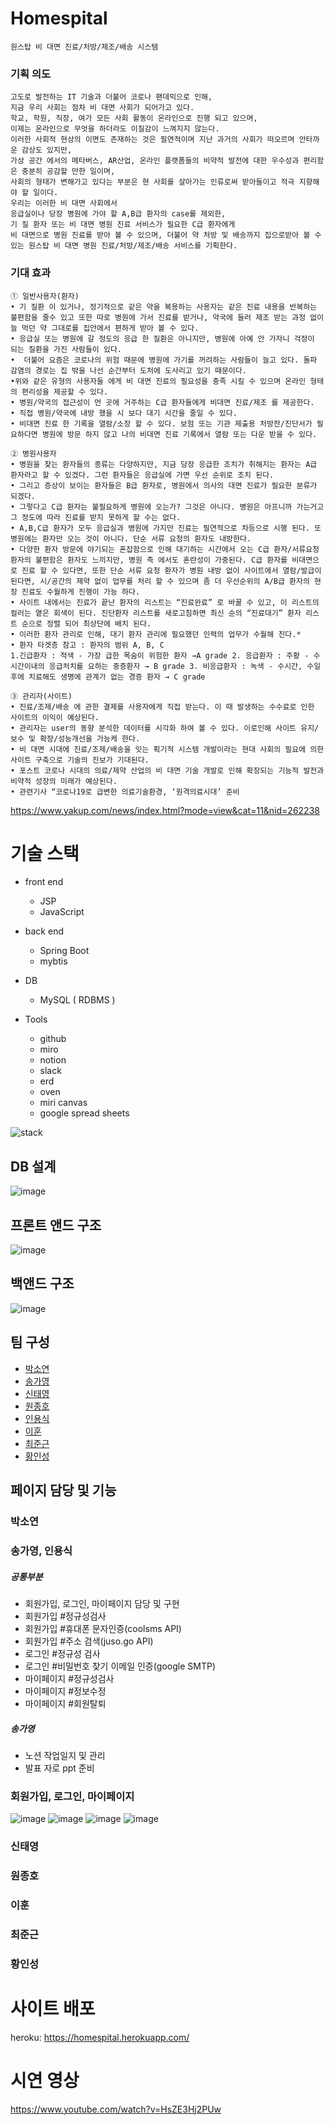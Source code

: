 # Homespital

```
원스탑 비 대면 진료/처방/제조/배송 시스템
```

### 기획 의도

```
고도로 발전하는 IT 기술과 더불어 코로나 팬데믹으로 인해,
지금 우리 사회는 점차 비 대면 사회가 되어가고 있다.
학교, 학원, 직장, 여가 모든 사회 활동이 온라인으로 진행 되고 있으며,
이제는 온라인으로 무엇을 하더라도 이질감이 느껴지지 않는다.
이러한 사회적 현상의 이면도 존재하는 것은 필연적이며 지난 과거의 사회가 떠오르며 안타까운 감상도 있지만,
가상 공간 에서의 메타버스, AR산업, 온라인 플랫폼들의 비약적 발전에 대한 우수성과 편리함은 충분히 공감할 만한 일이며,
사회의 형태가 변해가고 있다는 부분은 현 사회를 살아가는 인류로써 받아들이고 적극 지향해야 할 일이다.
우리는 이러한 비 대면 사회에서
응급실이나 당장 병원에 가야 할 A,B급 환자의 case를 제외한,
기 질 환자 또는 비 대면 병원 진료 서비스가 필요한 C급 환자에게
비 대면으로 병원 진료를 받아 볼 수 있으며, 더불어 약 처방 및 배송까지 집으로받아 볼 수 있는 원스탑 비 대면 병원 진료/처방/제조/배송 서비스를 기획한다.
```

### 기대 효과

```
① 일반사용자(환자)
• 기 질환 이 있거나, 정기적으로 같은 약을 복용하는 사용자는 같은 진료 내용을 반복하는 불편함을 줄수 있고 또한 따로 병원에 가서 진료를 받거나, 약국에 들러 제조 받는 과정 없이 늘 먹던 약 그대로를 집안에서 편하게 받아 볼 수 있다.
• 응급실 또는 병원에 갈 정도의 응급 한 질환은 아니지만, 병원에 아예 안 가자니 걱정이 되는 질환을 가진 사람들이 있다.
•  더불어 요즘은 코로나의 위험 때문에 병원에 가기를 꺼려하는 사람들이 늘고 있다. 돌파 감염의 경로는 집 밖을 나선 순간부터 도처에 도사리고 있기 때문이다.
•위와 같은 유형의 사용자들 에게 비 대면 진료의 필요성을 충족 시킬 수 있으며 온라인 형태의 편리성을 제공할 수 있다.
• 병원/약국의 접근성이 먼 곳에 거주하는 C급 환자들에게 비대면 진료/제조 를 제공한다.
• 직접 병원/약국에 내방 했을 시 보다 대기 시간을 줄일 수 있다.
• 비대면 진료 한 기록을 열람/소장 할 수 있다. 보험 또는 기관 제출용 처방전/진단서가 필요하다면 병원에 방문 하지 않고 나의 비대면 진료 기록에서 열람 또는 다운 받을 수 있다.
```
```
② 병원사용자
• 병원을 찾는 환자들의 종류는 다양하지만, 지금 당장 응급한 조치가 취해지는 환자는 A급 환자라고 할 수 있겠다. 그런 환자들은 응급실에 가면 우선 순위로 조치 된다.
• 그리고 증상이 보이는 환자들은 B급 환자로, 병원에서 의사의 대면 진료가 필요한 분류가 되겠다.
• 그렇다고 C급 환자는 불필요하게 병원에 오는가? 그것은 아니다. 병원은 아프니까 가는거고 그 정도에 따라 진료를 받지 못하게 할 수는 없다.
• A,B,C급 환자가 모두 응급실과 병원에 가지만 진료는 필연적으로 차등으로 시행 된다. 또 병원에는 환자만 오는 것이 아니다. 단순 서류 요청의 환자도 내방한다.
• 다양한 환자 방문에 야기되는 혼잡함으로 인해 대기하는 시간에서 오는 C급 환자/서류요청 환자의 불편함은 환자도 느끼지만, 병원 측 에서도 혼란성이 가중된다. C급 환자를 비대면으로 진료 할 수 있다면, 또한 단순 서류 요청 환자가 병원 내방 없이 사이트에서 열람/발급이 된다면, 시/공간의 제약 없이 업무를 처리 할 수 있으며 좀 더 우선순위의 A/B급 환자의 현장 진료도 수월하게 진행이 가능 하다.
• 사이트 내에서는 진료가 끝난 환자의 리스트는 “진료완료” 로 바꿀 수 있고, 이 리스트의 컬러는 옅은 회색이 된다. 진단환자 리스트를 새로고침하면 최신 순의 “진료대기” 환자 리스트 순으로 정렬 되어 최상단에 배치 된다.
• 이러한 환자 관리로 인해, 대기 환자 관리에 필요했던 인력의 업무가 수월해 진다.*
• 환자 타겟층 참고 : 환자의 범위 A, B, C
1.긴급환자 : 적색 - 가장 급한 목숨이 위험한 환자 →A grade 2. 응급환자 : 주황 - 수시간이내의 응급처치를 요하는 중증환자 → B grade 3. 비응급환자 : 녹색 - 수시간, 수일 후에 치료해도 생명에 관계가 없는 경증 환자 → C grade
```
```
③ 관리자(사이트)
• 진료/조제/배송 에 관한 결제를 사용자에게 직접 받는다. 이 때 발생하는 수수료로 인한 사이트의 이익이 예상된다.
• 관리자는 user의 동향 분석한 데이터를 시각화 하여 볼 수 있다. 이로인해 사이트 유지/보수 및 확장/성능개선을 가능케 한다.
• 비 대면 시대에 진료/조제/배송을 잇는 획기적 시스템 개발이라는 현대 사회의 필요에 의한 사이트 구축으로 기술의 진보가 기대된다.
• 포스트 코로나 시대의 의료/제약 산업의 비 대면 기술 개발로 인해 확장되는 기능적 발전과 비약적 성장의 미래가 예상된다.
• 관련기사 “코로나19로 급변한 의료기술환경, ‘원격의료시대’ 준비
```
https://www.yakup.com/news/index.html?mode=view&cat=11&nid=262238


# 기술 스택

- front end
    - JSP
    - JavaScript
- back end
    - Spring Boot
    - mybtis
- DB
    - MySQL ( RDBMS )

- Tools
    - github
    - miro
    - notion
    - slack
    - erd
    - oven
    - miri canvas
    - google spread sheets

![stack](https://user-images.githubusercontent.com/97017840/164164787-237451bd-929c-4311-b971-fadd49fb1c06.png)

## DB 설계

![image](https://user-images.githubusercontent.com/97017840/164165980-82f17a2d-bfc8-49ce-9a7b-63270745b7f3.png)

## 프론트 앤드 구조

![image](https://user-images.githubusercontent.com/97017840/164166055-cf9059b6-bed3-4699-b1a8-0b9f999a4a1c.png)

## 백앤드 구조

![image](https://user-images.githubusercontent.com/97017840/164168800-b3a33dab-f5dd-4167-88d3-fb1c4660aafd.png)

## 팀 구성

- [박소연](#박소연)
- [송가영](#송가영)
- [신태영](#신태영)
- [원종호](#원종호)
- [인용식](#인용식)
- [이훈](#이훈)
- [최준근](#최준근)
- [황인성](#황인성)

## 페이지 담당 및 기능

### 박소연

### 송가영, 인용식 
##### 공통부분
- 회원가입, 로그인, 마이페이지 담당 및 구현
- 회원가입 #정규성검사
- 회원가입 #휴대폰 문자인증(coolsms API)
- 회원가입 #주소 검색(juso.go API)
- 로그인 #정규성 검사
- 로그인 #비밀번호 찾기 이메일 인증(google SMTP) 
- 마이페이지 #정규성검사
- 마이페이지 #정보수정
- 마이페이지 #회원탈퇴

##### 송가영
- 노션 작업일지 및 관리
- 발표 자로 ppt 준비

[//]: # (- 로그인 페이지 # Naver API 활용 로그인)
[//]: # (- 로그인 페이지 # Google API 활용 로그인)
[//]: # (- 로그인 페이지 # Kakao API 활용 로그인)

### 회원가입, 로그인, 마이페이지
![image](https://user-images.githubusercontent.com/97017840/164169946-eefbe061-1271-4d34-8b81-26328f892a50.png)
![image](https://user-images.githubusercontent.com/97017840/164182045-cf5a54fd-e2cd-475b-88f2-6e04dc4f1da1.png)
![image](https://user-images.githubusercontent.com/97017840/164169980-74a10290-1cc0-4c11-9f27-4cccdf4589ac.png)
![image](https://user-images.githubusercontent.com/97017840/164170004-4a0665fb-bfe5-40a4-aedd-df23d29fc7e8.png)




### 신태영 

### 원종호



### 이훈

### 최준근

### 황인성



# 사이트 배포
    
heroku: https://homespital.herokuapp.com/

# 시연 영상

https://www.youtube.com/watch?v=HsZE3Hj2PUw
